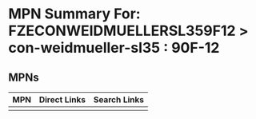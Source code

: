 



# MPN Summary For: FZECONWEIDMUELLERSL359F12 > con-weidmueller-sl35 : 90F-12

## MPNs
  

|MPN|Direct Links|Search Links|
| :--- | :--- | :--- |
||||
